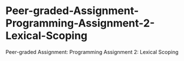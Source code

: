 # Peer-graded-Assignment-Programming-Assignment-2-Lexical-Scoping
Peer-graded Assignment: Programming Assignment 2: Lexical Scoping

